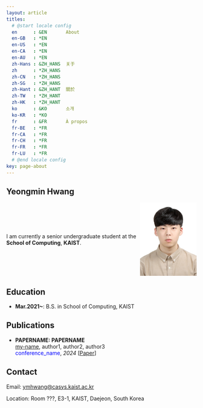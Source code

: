 ```yaml
---
layout: article
titles:
  # @start locale config
  en      : &EN       About
  en-GB   : *EN
  en-US   : *EN
  en-CA   : *EN
  en-AU   : *EN
  zh-Hans : &ZH_HANS  关于
  zh      : *ZH_HANS
  zh-CN   : *ZH_HANS
  zh-SG   : *ZH_HANS
  zh-Hant : &ZH_HANT  關於
  zh-TW   : *ZH_HANT
  zh-HK   : *ZH_HANT
  ko      : &KO       소개
  ko-KR   : *KO
  fr      : &FR       À propos
  fr-BE   : *FR
  fr-CA   : *FR
  fr-CH   : *FR
  fr-FR   : *FR
  fr-LU   : *FR
  # @end locale config
key: page-about
---
```

## Yeongmin Hwang

<div style="display: flex; justify-content: space-between; align-items: center;">
  <p>I am currently a senior undergraduate student at the <strong>School of Computing</strong>, <strong>KAIST</strong>.</p>
  <img src="https://raw.githubusercontent.com/hymin13/hymin13.github.io/main/_images/portrait.jpg" alt="portrait" style="width: 150px; height: auto;">
</div>

## Education
- **Mar.2021~**: B.S. in School of Computing, KAIST

## Publications

- **PAPERNAME: PAPERNAME**<br>
<u>my-name</u>, author1, author2, author3<br>
 <span style="color:blue">conference_name</span>, <i>2024</i> [[Paper](https://ymhwang.github.io/about.html)]


## Contact

Email: ymhwang@casys.kaist.ac.kr

Location: Room ???, E3-1, KAIST, Daejeon, South Korea